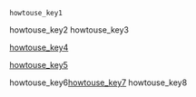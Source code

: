 ```ngMeta
howtouse_key1
```

howtouse_key2
howtouse_key3


[howtouse_key4](https://www.oxfordonlineenglish.com/english-level-test/vocabulary)


[howtouse_key5](https://www.englishclub.com/reading/test.htm)


howtouse_key6[howtouse_key7](https://goo.gl/forms/c4cPPxALXQrxsNqP2)
howtouse_key8